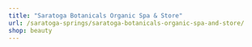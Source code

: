```yaml
---
title: "Saratoga Botanicals Organic Spa & Store"
url: /saratoga-springs/saratoga-botanicals-organic-spa-and-store/
shop: beauty
---
```

